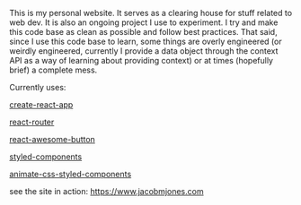 This is my personal website. It serves as a clearing house for stuff related to web dev. It is also an ongoing project I use to experiment. I try and make this code base as clean as possible and follow best practices. That said, since I use this code base to learn, some things are overly engineered (or weirdly engineered, currently I provide a data object through the context API as a way of learning about providing context) or at times (hopefully brief) a complete mess. 

Currently uses:

[create-react-app](https://github.com/facebook/create-react-app)

[react-router](https://github.com/ReactTraining/react-router)

[react-awesome-button](https://github.com/rcaferati/react-awesome-button)

[styled-components](https://github.com/styled-components/styled-components)

[animate-css-styled-components](https://github.com/dielduarte/animate-css-styled-components)


see the site in action: https://www.jacobmjones.com